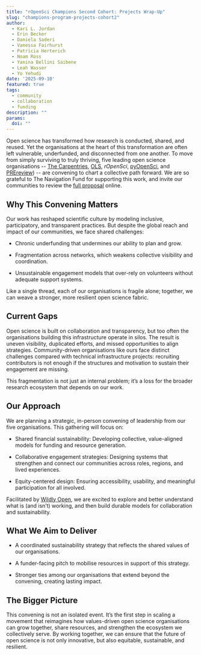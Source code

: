 ```yaml
---
title: "rOpenSci Champions Second Cohort: Projects Wrap-Up"
slug: "champions-program-projects-cohort2"
author:
  - Kari L. Jordan
  - Erin Becker
  - Daniela Saderi
  - Vanessa Fairhurst
  - Patricia Herterich
  - Noam Ross
  - Yanina Bellini Saibene
  - Leah Wasser
  - Yo Yehudi
date: '2025-09-10'
featured: true
tags:
  - community
  - collaboration
  - funding
description: ""
params:
  doi: ""
---
```


Open science has transformed how research is conducted, shared, and reused.
Yet the organisations at the heart of this transformation are often left vulnerable, underfunded, and disconnected from one another.
To move from simply surviving to truly thriving, five leading open science organisations -- [The Carpentries](https://carpentries.org/), [OLS](https://we-are-ols.org/), *rOpenSci*, [pyOpenSci](https://www.pyopensci.org/), and [PREreview](https://prereview.org/)) -- are convening to chart a collective path forward.
We are so grateful to The Navigation Fund for supporting this work, and invite our communities to review the [full proposal](https://commons.datacite.org/doi.org/10.71707/qttn-3j47) online.

## Why This Convening Matters

Our work has reshaped scientific culture by modeling inclusive, participatory, and transparent practices.
But despite the global reach and impact of our communities, we face shared challenges:

-   Chronic underfunding that undermines our ability to plan and grow.

-   Fragmentation across networks, which weakens collective visibility and coordination.

-   Unsustainable engagement models that over-rely on volunteers without adequate support systems.


Like a single thread, each of our organisations is fragile alone; together, we can weave a stronger, more resilient open science fabric.

## Current Gaps

Open science is built on collaboration and transparency, but too often the organisations building this infrastructure operate in silos.
The result is uneven visibility, duplicated efforts, and missed opportunities to align strategies.
Community-driven organisations like ours face distinct challenges compared with technical infrastructure projects: recruiting contributors is not enough if the structures and motivation to sustain their engagement are missing.


This fragmentation is not just an internal problem; it’s a loss for the broader research ecosystem that depends on our work.

## Our Approach

We are planning a strategic, in-person convening of leadership from our five organisations.
This gathering will focus on:

-   Shared financial sustainability: Developing collective, value-aligned models for funding and resource generation.

-   Collaborative engagement strategies: Designing systems that strengthen and connect our communities across roles, regions, and lived experiences.

-   Equity-centered design: Ensuring accessibility, usability, and meaningful participation for all involved.

Facilitated by [Wildly Open](https://wildlyopen.com/), we are excited to explore and better understand what is (and isn’t) working, and then build durable models for collaboration and sustainability.

## What We Aim to Deliver

-   A coordinated sustainability strategy that reflects the shared values of our organisations.

-   A funder-facing pitch to mobilise resources in support of this strategy.

-   Stronger ties among our organisations that extend beyond the convening, creating lasting impact.

## The Bigger Picture

This convening is not an isolated event.
It’s the first step in scaling a movement that reimagines how values-driven open science organisations can grow together, share resources, and strengthen the ecosystem we collectively serve.
By working together, we can ensure that the future of open science is not only innovative, but also equitable, sustainable, and resilient.
